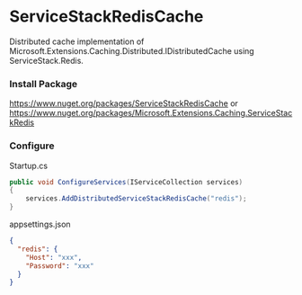 # ServiceStackRedisCache

Distributed cache implementation of Microsoft.Extensions.Caching.Distributed.IDistributedCache using ServiceStack.Redis.

### Install Package
https://www.nuget.org/packages/ServiceStackRedisCache or https://www.nuget.org/packages/Microsoft.Extensions.Caching.ServiceStackRedis

### Configure

Startup.cs

```cs
public void ConfigureServices(IServiceCollection services)
{
    services.AddDistributedServiceStackRedisCache("redis");
}
```
appsettings.json

```json
{
  "redis": {
    "Host": "xxx",
    "Password": "xxx"
  }
}
```
